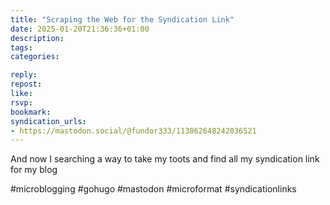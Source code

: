 ```yaml
---
title: "Scraping the Web for the Syndication Link"
date: 2025-01-20T21:36:36+01:00
description:
tags:
categories:

reply:
repost:
like:
rsvp:
bookmark:
syndication_urls:
- https://mastodon.social/@fundor333/113862648242036521
---
```


And now I searching a way to take my toots and find all my syndication link for my blog

#microblogging #gohugo #mastodon #microformat #syndicationlinks
